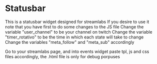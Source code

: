 # Statusbar
This is a statusbar widget designed for streamlabs
If you desire to use it note that you have first to do some changes to the JS file
Change the variable "user_channel" to be your channel on twitch
Change the variable "timer_rotativo" to be the time in which each state will take to change
Change the variables "meta_follow" and "meta_sub" accordingly

Go to your streamlabs page, and into events widget
paste tpl, js and css files accordingly, the .html file is only for debug porpuses
